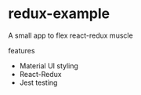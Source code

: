 # redux-example
A small app to flex react-redux muscle

features
  - Material UI styling
  - React-Redux
  - Jest testing

